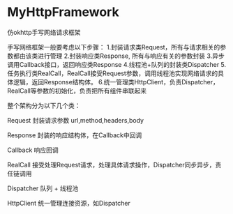 # MyHttpFramework
仿okhttp手写网络请求框架

手写网络框架一般要考虑以下步骤：
1.封装请求类Request，所有与请求相关的参数都由该类进行管理
2.封装响应类Response, 所有与响应有关的参数封装
3.异步调用Callback接口，返回响应类Response
4.线程池+队列的封装类Dispatcher
5.任务执行类RealCall，RealCall接受Request参数，调用线程池实现网络请求的具体逻辑，返回Response结构体。
6.统一管理类HttpClient，负责Dispatcher，RealCall等参数的初始化，负责把所有组件串联起来


整个架构分为以下几个类：

Request
封装请求参数 url,method,headers,body

Response
封装的响应结构体，在Callback中回调

Callback
响应回调

RealCall
接受处理Request请求，处理具体请求操作，Dispatcher同步异步，责任链调用

Dispatcher
队列 + 线程池

HttpClient
统一管理连接资源，如Dispatcher
